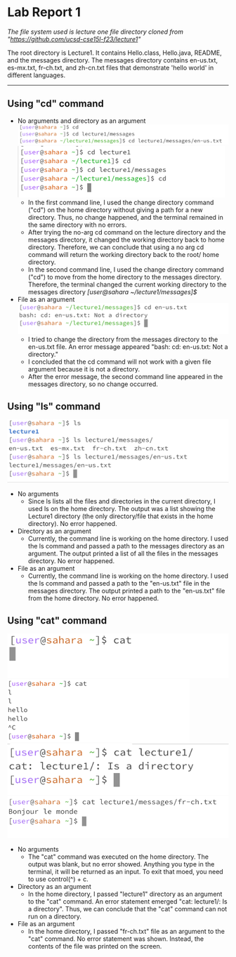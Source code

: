 # Lab Report 1
*The file system used is lecture one file directory cloned from "https://github.com/ucsd-cse15l-f23/lecture1"*

The root directory is Lecture1. It contains Hello.class, Hello.java, README, and the messages directory.
The messages directory contains en-us.txt, es-mx.txt, fr-ch.txt, and zh-cn.txt files that demonstrate 'hello world' in different languages.
***
## Using "cd" command
* No arguments and directory as an argument
![Image](cd1.png)
![Image](cdChanges.png)
  - In the first command line, I used the change directory command ("cd") on the home directory without giving a path for a new directory. Thus, no change happened, and the terminal remained in the same directory with no errors.
  - After trying the no-arg cd command on the lecture directory and the messages directory, it changed the working directory back to home directory. Therefore, we can conclude that using a no arg cd command will return the working directory back to the root/ home directory.
  - In the second command line, I used the change directory command ("cd") to move from the home directory to the messages directory. Therefore, the terminal changed the current working directory to the messages directory _[user@sahara ~/lecture1/messages]$_ 
* File as an argument
![Image](cd2.png)
  - I tried to change the directory from the messages directory to the en-us.txt file. An error message appeared "bash: cd: en-us.txt: Not a directory."
  - I concluded that the cd command will not work with a given file argument because it is not a directory.
  - After the error message, the second command line appeared in the messages directory, so no change occurred.
## Using "ls" command
![Image](Ls123.png)
- No arguments
  - Since ls lists all the files and directories in the current directory, I used ls on the home directory. The output was a list showing the Lecture1 directory (the only directory/file that exists in the home directory). No error happened.
- Directory as an argument
  - Currently, the command line is working on the home directory. I used the ls command and passed a path to the messages directory as an argument. The output printed a list of all the files in the messages directory. No error happened.
- File as an argument
  - Currently, the command line is working on the home directory. I used the ls command and passed a path to the "en-us.txt" file in the messages directory. The output printed a path to the "en-us.txt" file from the home directory. No error happened.
## Using "cat" command
![Image](Cat1.png)
![Image](catChanges.png)
![Image](Cat2.png)
![Image](Cat3.png)
- No arguments
  - The "cat" command was executed on the home directory. The output was blank, but no error showed. Anything you type in the terminal, it will be returned as an input. To exit that moed, you need to use control(^) + c.
- Directory as an argument
  - In the home directory, I passed "lecture1" directory as an argument to the "cat" command. An error statement emerged "cat: lecture1/: Is a directory". Thus, we can conclude that the "cat" command can not run on a directory.  
- File as an argument
  - In the home directory, I passed "fr-ch.txt" file as an argument to the "cat" command. No error statement was shown. Instead, the contents of the file was printed on the screen. 


